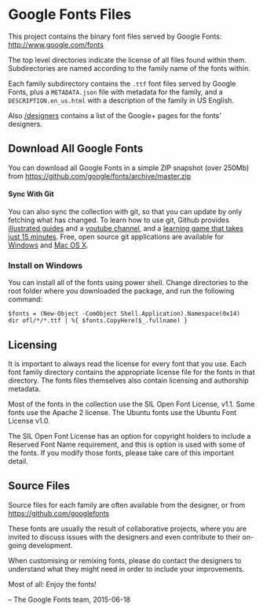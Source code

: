 # Google Fonts Files

This project contains the binary font files served by Google Fonts: http://www.google.com/fonts

The top level directories indicate the license of all files found within them.
Subdirectories are named according to the family name of the fonts within. 

Each family subdirectory contains the  `.ttf` font files served by Google Fonts, plus a `METADATA.json` file with metadata for the family, and a `DESCRIPTION.en_us.html` with a description of the family in US English.

Also [/designers](designers) contains a list of the Google+ pages for the fonts' designers.

## Download All Google Fonts

You can download all Google Fonts in a simple ZIP snapshot (over 250Mb) from <https://github.com/google/fonts/archive/master.zip>

#### Sync With Git

You can also sync the collection with git, so that you can update by only fetching what has changed.
To learn how to use git, Github provides [illustrated guides](https://guides.github.com) and a [youtube channel](https://www.youtube.com/user/GitHubGuides), and a [learning game that takes just 15 minutes](https://try.github.io). 
Free, open source git applications are available for [Windows](https://msysgit.github.io) and [Mac OS X](http://gitx.laullon.com).

### Install on Windows

You can install all of the fonts using power shell. Change directories to the root folder where you downloaded the package, and run the following command:
```
$fonts = (New-Object -ComObject Shell.Application).Namespace(0x14)
dir ofl/*/*.ttf | %{ $fonts.CopyHere($_.fullname) }
```

## Licensing

It is important to always read the license for every font that you use.
Each font family directory contains the appropriate license file for the fonts in that directory. 
The fonts files themselves also contain licensing and authorship metadata.

Most of the fonts in the collection use the SIL Open Font License, v1.1.
Some fonts use the Apache 2 license. 
The Ubuntu fonts use the Ubuntu Font License v1.0. 

The SIL Open Font License has an option for copyright holders to include a Reserved Font Name requirement, and this is option is used with some of the fonts. 
If you modify those fonts, please take care of this important detail.

## Source Files

Source files for each family are often available from the designer, or from https://github.com/googlefonts 

These fonts are usually the result of collaborative projects, where you are invited to discuss issues with the designers and even contribute to their on-going development.

When customising or remixing fonts, please do contact the designers to understand what they might need in order to include your improvements.

Most of all: Enjoy the fonts!

– The Google Fonts team, 2015-06-18
